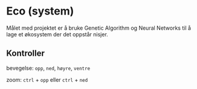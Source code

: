 # Eco (system)

Målet med projektet er å bruke Genetic Algorithm og Neural Networks til å lage et økosystem der det oppstår nisjer. 

## Kontroller
bevegelse: `opp`, `ned`, `høyre`, `ventre`

zoom: `ctrl` + `opp` eller `ctrl` + `ned`